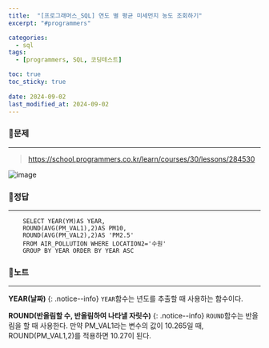 ```yaml
---
title:  "[프로그래머스_SQL] 연도 별 평균 미세먼지 농도 조회하기"
excerpt: "#programmers"

categories:
  - sql
tags:
  - [programmers, SQL, 코딩테스트]

toc: true
toc_sticky: true
 
date: 2024-09-02
last_modified_at: 2024-09-02
---
```


### 📜문제
-----
> <https://school.programmers.co.kr/learn/courses/30/lessons/284530>  

![image](https://github.com/user-attachments/assets/0d29b01b-0685-4226-b10a-a8812fa796e7)
  
  
### 📜정답
-----
```
    SELECT YEAR(YM)AS YEAR,
    ROUND(AVG(PM_VAL1),2)AS PM10, 
    ROUND(AVG(PM_VAL2),2)AS 'PM2.5' 
    FROM AIR_POLLUTION WHERE LOCATION2='수원' 
    GROUP BY YEAR ORDER BY YEAR ASC
```  
  

### 📜노트
-----
**YEAR(날짜)**
{: .notice--info} 
`YEAR`함수는 년도를 추출할 때 사용하는 함수이다. 

**ROUND(반올림할 수, 반올림하여 나타낼 자릿수)**
{: .notice--info} 
`ROUND`함수는 반올림을 할 때 사용한다. 만약 PM_VAL1라는 변수의 값이 10.265일 때, ROUND(PM_VAL1,2)를 적용하면 10.27이 된다.

